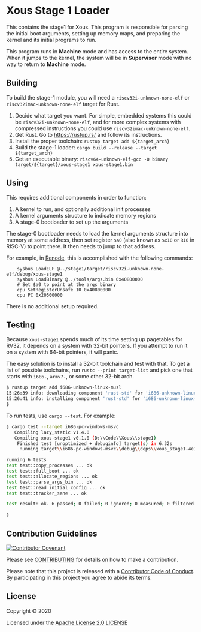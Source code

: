 # Xous Stage 1 Loader

This contains the stage1 for Xous.  This program is responsible for
parsing the initial boot arguments, setting up memory maps, and
preparing the kernel and its initial programs to run.

This program runs in **Machine** mode and has access to the entire
system.  When it jumps to the kernel, the system will be in
**Supervisor** mode with no way to return to **Machine** mode.

## Building

To build the stage-1 module, you will need a `riscv32i-unknown-none-elf`
or `riscv32imac-unknown-none-elf` target for Rust.

1. Decide what target you want.  For simple, embedded systems this could
   be `riscv32i-unknown-none-elf`, and for more complex systems with
   compressed instructions you could use `riscv32imac-unknown-none-elf`.
2. Get Rust.  Go to https://rustup.rs/ and follow its instructions.
3. Install the proper toolchain: `rustup target add ${target_arch}`
4. Build the stage-1 loader: `cargo build --release --target
   ${target_arch}`
5. Get an executable binary: `riscv64-unknown-elf-gcc -O binary
   target/${target}/xous-stage1 xous-stage1.bin`

## Using

This requires additional components in order to function:

1. A kernel to run, and optionally additional init processes
2. A kernel arguments structure to indicate memory regions
3. A stage-0 bootloader to set up the arguments

The stage-0 bootloader needs to load the kernel arguments structure into
memory at some address, then set register `$a0` (also known as `$x10` or
`R10` in RISC-V) to point there.  It then needs to jump to that address.

For example, in [Renode](https://github.com/renode/renode/), this is
accomplished with the following commands:

```
    sysbus LoadELF @../stage1/target/riscv32i-unknown-none-elf/debug/xous-stage1
    sysbus LoadBinary @../tools/args.bin 0x40800000
    # Set $a0 to point at the args binary
    cpu SetRegisterUnsafe 10 0x40800000
    cpu PC 0x20500000
```

There is no additional setup required.

## Testing

Because `xous-stage1` spends much of its time setting up pagetables for
RV32, it depends on a system with 32-bit pointers.  If you attempt to
run it on a system with 64-bit pointers, it will panic.

The easy solution is to install a 32-bit toolchain and test with that.
To get a list of possible toolchains, run `rustc --print target-list`
and pick one that starts with `i686-`, `armv7-`, or some other 32-bit
arch.

```sh
$ rustup target add i686-unknown-linux-musl
15:26:39 info: downloading component 'rust-std' for 'i686-unknown-linux-musl'
15:26:41 info: installing component 'rust-std' for 'i686-unknown-linux-musl'
$
```

To run tests, use `cargo --test`.  For example:

```sh
❯ cargo test --target i686-pc-windows-msvc
   Compiling lazy_static v1.4.0
   Compiling xous-stage1 v0.1.0 (D:\\Code\\Xous\\stage1)
    Finished test [unoptimized + debuginfo] target(s) in 6.32s
     Running target\\i686-pc-windows-msvc\\debug\\deps\\xous_stage1-4e16f995c7c21520.exe

running 6 tests
test test::copy_processes ... ok
test test::full_boot ... ok
test test::allocate_regions ... ok
test test::parse_args_bin ... ok
test test::read_initial_config ... ok
test test::tracker_sane ... ok

test result: ok. 6 passed; 0 failed; 0 ignored; 0 measured; 0 filtered out

❯
```

## Contribution Guidelines

[![Contributor
Covenant](https://img.shields.io/badge/Contributor%20Covenant-v2.0%20adopted-ff69b4.svg)](CODE_OF_CONDUCT.md)

Please see [CONTRIBUTING](CONTRIBUTING.md) for details on how to make a
contribution.

Please note that this project is released with a [Contributor Code of
Conduct](CODE_OF_CONDUCT.md). By participating in this project you agree
to abide its terms.

## License

Copyright © 2020

Licensed under the [Apache License
2.0](http://opensource.org/licenses/Apache-2.0) [LICENSE](LICENSE)

